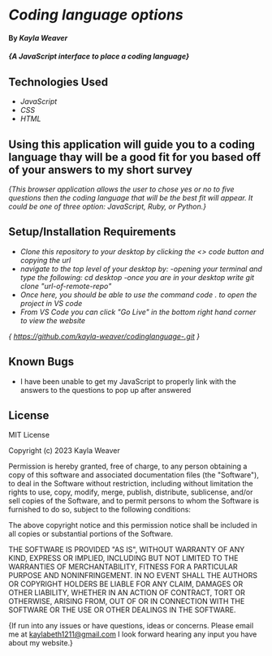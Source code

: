 # _Coding language options_

#### By _**Kayla Weaver**_

#### _{A JavaScript interface to place a coding language}_

## Technologies Used

* _JavaScript_
* _CSS_
* _HTML_

## Using this application will guide you to a coding language thay will be a good fit for you based off of your answers to my short survey

_{This browser application allows the user to chose yes or no to five questions then the coding language that will be the best fit will appear. It could be one of three option: JavaScript, Ruby, or Python.}_

## Setup/Installation Requirements
* _Clone this repository to your desktop by clicking the <> code button and copying the url_
* _navigate to the top level of your desktop by: -opening your terminal and type the following: cd desktop -once you are in your desktop write git clone "url-of-remote-repo"_
* _Once here, you should be able to use the command code . to open the project in VS code_
* _From VS Code you can click "Go Live" in the bottom right hand corner to view the website_

_{ https://github.com/kayla-weaver/codinglanguage-.git }_

## Known Bugs

* I have been unable to get my JavaScript to properly link with the answers to the questions to pop up after answered

## License
MIT License

Copyright (c) 2023 Kayla Weaver

Permission is hereby granted, free of charge, to any person obtaining a copy of this software and associated documentation files (the "Software"), to deal in the Software without restriction, including without limitation the rights to use, copy, modify, merge, publish, distribute, sublicense, and/or sell copies of the Software, and to permit persons to whom the Software is furnished to do so, subject to the following conditions:

The above copyright notice and this permission notice shall be included in all copies or substantial portions of the Software.

THE SOFTWARE IS PROVIDED "AS IS", WITHOUT WARRANTY OF ANY KIND, EXPRESS OR IMPLIED, INCLUDING BUT NOT LIMITED TO THE WARRANTIES OF MERCHANTABILITY, FITNESS FOR A PARTICULAR PURPOSE AND NONINFRINGEMENT. IN NO EVENT SHALL THE AUTHORS OR COPYRIGHT HOLDERS BE LIABLE FOR ANY CLAIM, DAMAGES OR OTHER LIABILITY, WHETHER IN AN ACTION OF CONTRACT, TORT OR OTHERWISE, ARISING FROM, OUT OF OR IN CONNECTION WITH THE SOFTWARE OR THE USE OR OTHER DEALINGS IN THE SOFTWARE.

{If run into any issues or have questions, ideas or concerns. Please email me at kaylabeth1211@gmail.com I look forward hearing any input you have about my website.}
